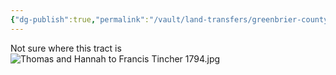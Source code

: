 ```yaml
---
{"dg-publish":true,"permalink":"/vault/land-transfers/greenbrier-county-db-1-pg-440-dated-29-apr-1794-thomas-and-hannah-to-francis-tincher/"}
---
```


Not sure where this tract is
![Thomas and Hannah to Francis Tincher 1794.jpg](/img/user/assets/Thomas%20and%20Hannah%20to%20Francis%20Tincher%201794.jpg)
